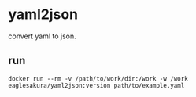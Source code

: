 # yaml2json

convert yaml to json.

## run

```
docker run --rm -v /path/to/work/dir:/work -w /work eaglesakura/yaml2json:version path/to/example.yaml
```
